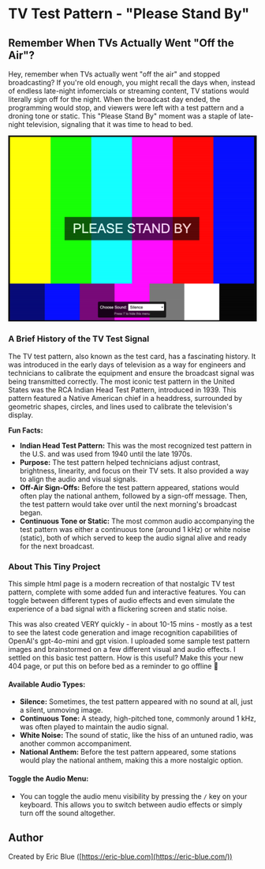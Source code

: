 # TV Test Pattern - "Please Stand By"

## Remember When TVs Actually Went "Off the Air"?

Hey, remember when TVs actually went "off the air" and stopped broadcasting? If you're old enough, you might recall the days when, instead of endless late-night infomercials or streaming content, TV stations would literally sign off for the night. When the broadcast day ended, the programming would stop, and viewers were left with a test pattern and a droning tone or static. This "Please Stand By" moment was a staple of late-night television, signaling that it was time to head to bed.

![standby.png](standby.png)

### A Brief History of the TV Test Signal

The TV test pattern, also known as the test card, has a fascinating history. It was introduced in the early days of television as a way for engineers and technicians to calibrate the equipment and ensure the broadcast signal was being transmitted correctly. The most iconic test pattern in the United States was the RCA Indian Head Test Pattern, introduced in 1939. This pattern featured a Native American chief in a headdress, surrounded by geometric shapes, circles, and lines used to calibrate the television's display.

**Fun Facts:**

- **Indian Head Test Pattern:** This was the most recognized test pattern in the U.S. and was used from 1940 until the late 1970s.
- **Purpose:** The test pattern helped technicians adjust contrast, brightness, linearity, and focus on their TV sets. It also provided a way to align the audio and visual signals.
- **Off-Air Sign-Offs:** Before the test pattern appeared, stations would often play the national anthem, followed by a sign-off message. Then, the test pattern would take over until the next morning's broadcast began.
- **Continuous Tone or Static:** The most common audio accompanying the test pattern was either a continuous tone (around 1 kHz) or white noise (static), both of which served to keep the audio signal alive and ready for the next broadcast.

### About This Tiny Project

This simple html page is a modern recreation of that nostalgic TV test pattern, complete with some added fun and interactive features. You can toggle between different types of audio effects and even simulate the experience of a bad signal with a flickering screen and static noise.

This was also created VERY quickly - in about 10-15 mins - mostly as a test to see the latest code generation and image recognition capabilities of OpenAI's gpt-4o-mini and gpt vision.  I uploaded some sample test pattern images and brainstormed on a few different visual and audio effects.  I settled on this basic test pattern.  How is this useful?  Make this your new 404 page, or put this on before bed as a reminder to go offline 🙂

#### Available Audio Types:

- **Silence:** Sometimes, the test pattern appeared with no sound at all, just a silent, unmoving image.
- **Continuous Tone:** A steady, high-pitched tone, commonly around 1 kHz, was often played to maintain the audio signal.
- **White Noise:** The sound of static, like the hiss of an untuned radio, was another common accompaniment.
- **National Anthem:** Before the test pattern appeared, some stations would play the national anthem, making this a more nostalgic option.

#### Toggle the Audio Menu:

- You can toggle the audio menu visibility by pressing the `/` key on your keyboard. This allows you to switch between audio effects or simply turn off the sound altogether.

## Author

Created by Eric Blue ([https://eric-blue.com](https://eric-blue.com/))

